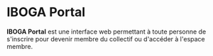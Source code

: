 # IBOGA Portal
**IBOGA Portal** est une interface web permettant à toute personne de s'inscrire pour devenir membre du collectif ou d'accéder à l'espace membre.